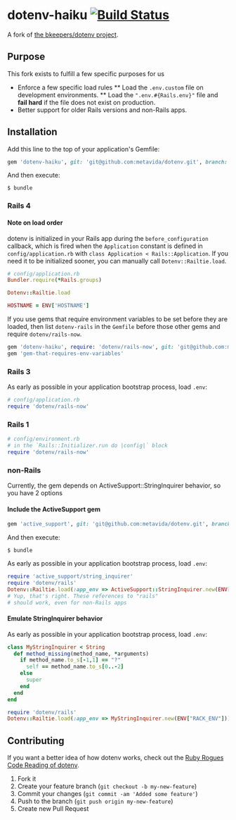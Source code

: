 # dotenv-haiku [![Build Status](https://secure.travis-ci.org/metavida/dotenv.png?branch=haiku)](https://travis-ci.org/metavida/dotenv)

A fork of [the bkeepers/dotenv project](https://github.com/bkeepers/dotenv/).

## Purpose

This fork exists to fulfill a few specific purposes for us

* Enforce a few specific load rules
** Load the `.env.custom` file on development environments.
** Load the `".env.#{Rails.env}"` file and **fail hard** if the file does not exist on production.
* Better support for older Rails versions and non-Rails apps.

## Installation

Add this line to the top of your application's Gemfile:

```ruby
gem 'dotenv-haiku', git: 'git@github.com:metavida/dotenv.git', branch: 'haiku'
```

And then execute:

```shell
$ bundle
```

### Rails 4

#### Note on load order

dotenv is initialized in your Rails app during the `before_configuration` callback, which is fired when the `Application` constant is defined in `config/application.rb` with `class Application < Rails::Application`. If you need it to be initialized sooner, you can manually call `Dotenv::Railtie.load`.

```ruby
# config/application.rb
Bundler.require(*Rails.groups)

Dotenv::Railtie.load

HOSTNAME = ENV['HOSTNAME']
```

If you use gems that require environment variables to be set before they are loaded, then list `dotenv-rails` in the `Gemfile` before those other gems and require `dotenv/rails-now`.

```ruby
gem 'dotenv-haiku', require: 'dotenv/rails-now', git: 'git@github.com:metavida/dotenv.git', branch: 'haiku'
gem 'gem-that-requires-env-variables'
```

### Rails 3

As early as possible in your application bootstrap process, load `.env`:

```ruby
# config/application.rb
require 'dotenv/rails-now'
```

### Rails 1

```ruby
# config/environment.rb
# in the `Rails::Initializer.run do |config|` block
require 'dotenv/rails-now'
```

### non-Rails

Currently, the gem depends on ActiveSupport::StringInquirer behavior, so you have 2 options

#### Include the ActiveSupport gem

```ruby
gem 'active_support', git: 'git@github.com:metavida/dotenv.git', branch: 'haiku'
```

And then execute:

```shell
$ bundle
```

As early as possible in your application bootstrap process, load `.env`:

```ruby
require 'active_support/string_inquirer'
require 'dotenv/rails'
Dotenv::Railtie.load(:app_env => ActiveSupport::StringInquirer.new(ENV["RACK_ENV"]))
# Yup, that's right. These references to "rails"
# should work, even for non-Rails apps
```

#### Emulate StringInquirer behavior

As early as possible in your application bootstrap process, load `.env`:

```ruby
class MyStringInquirer < String
  def method_missing(method_name, *arguments)
    if method_name.to_s[-1,1] == "?"
      self == method_name.to_s[0..-2]
    else
      super
    end
  end
end

require 'dotenv/rails'
Dotenv::Railtie.load(:app_env => MyStringInquirer.new(ENV["RACK_ENV"]))
```

## Contributing

If you want a better idea of how dotenv works, check out the [Ruby Rogues Code Reading of dotenv](https://www.youtube.com/watch?v=lKmY_0uY86s).

1. Fork it
2. Create your feature branch (`git checkout -b my-new-feature`)
3. Commit your changes (`git commit -am 'Added some feature'`)
4. Push to the branch (`git push origin my-new-feature`)
5. Create new Pull Request
